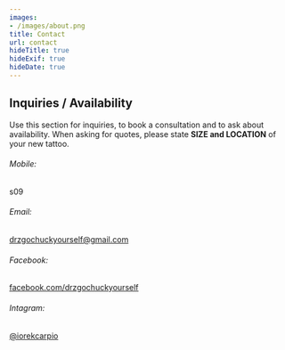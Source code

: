 ```yaml
---
images:
- /images/about.png
title: Contact
url: contact
hideTitle: true
hideExif: true
hideDate: true
---
```


## Inquiries / Availability
Use this section for inquiries, to book a consultation and to ask about availability.
When asking for quotes, please state <strong>SIZE and LOCATION</strong> of your new tattoo.

<H6>Mobile:</H6>
s09

###### Email:
[drzgochuckyourself@gmail.com](mailto:drzgochuckyourself@gmail.com)

###### Facebook:
[facebook.com/drzgochuckyourself](https://www.facebook.com/drzgochuckyourself)

###### Intagram:
[@iorekcarpio](https://www.instagram.com/iorekcarpio/)